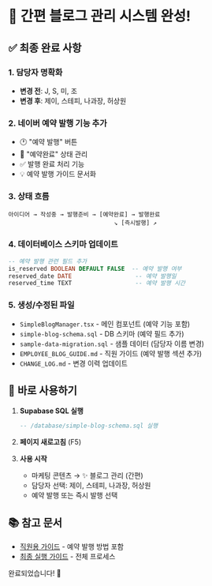 # 🎉 간편 블로그 관리 시스템 완성!

## ✅ 최종 완료 사항

### 1. 담당자 명확화
- **변경 전**: J, S, 미, 조
- **변경 후**: 제이, 스테피, 나과장, 허상원

### 2. 네이버 예약 발행 기능 추가
- 🕐 "예약 발행" 버튼
- 📅 "예약완료" 상태 관리
- ✅ 발행 완료 처리 기능
- 💡 예약 발행 가이드 문서화

### 3. 상태 흐름
```
아이디어 → 작성중 → 발행준비 → [예약완료] → 발행완료
                              ↘ [즉시발행] ↗
```

### 4. 데이터베이스 스키마 업데이트
```sql
-- 예약 발행 관련 필드 추가
is_reserved BOOLEAN DEFAULT FALSE  -- 예약 발행 여부
reserved_date DATE                  -- 예약 발행일
reserved_time TEXT                  -- 예약 발행 시간
```

### 5. 생성/수정된 파일
- `SimpleBlogManager.tsx` - 메인 컴포넌트 (예약 기능 포함)
- `simple-blog-schema.sql` - DB 스키마 (예약 필드 추가)
- `sample-data-migration.sql` - 샘플 데이터 (담당자 이름 변경)
- `EMPLOYEE_BLOG_GUIDE.md` - 직원 가이드 (예약 발행 섹션 추가)
- `CHANGE_LOG.md` - 변경 이력 업데이트

## 🚀 바로 사용하기

1. **Supabase SQL 실행**
   ```sql
   -- /database/simple-blog-schema.sql 실행
   ```

2. **페이지 새로고침** (F5)

3. **사용 시작**
   - 마케팅 콘텐츠 → ✨ 블로그 관리 (간편)
   - 담당자 선택: 제이, 스테피, 나과장, 허상원
   - 예약 발행 또는 즉시 발행 선택

## 📚 참고 문서
- [직원용 가이드](/docs/EMPLOYEE_BLOG_GUIDE.md) - 예약 발행 방법 포함
- [최종 실행 가이드](/SIMPLE_BLOG_FINAL_GUIDE.md) - 전체 프로세스

완료되었습니다! 🎊
